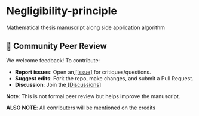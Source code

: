 # Negligibility-principle
Mathematical thesis manuscript along side application algorithm

## 👥 Community Peer Review
We welcome feedback! To contribute:
- **Report issues**: Open an[ [Issue]](https://github.com/entity126/Negligibility-principle/issues) for critiques/questions.
- **Suggest edits**: Fork the repo, make changes, and submit a Pull Request.
- **Discussion**: Join the[ [Discussions]](https://github.com/entity126/Negligibility-principle/issues)

**Note**: This is not formal peer review but helps improve the manuscript.

**ALSO NOTE**: All conributers will be mentioned on the credits
